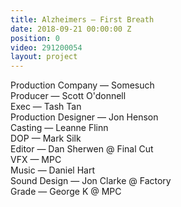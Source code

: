 ```yaml
---
title: Alzheimers — First Breath
date: 2018-09-21 00:00:00 Z
position: 0
video: 291200054
layout: project
---
```


Production Company — Somesuch  
Producer — Scott O'donnell  
Exec — Tash Tan  
Production Designer — Jon Henson  
Casting — Leanne Flinn  
DOP — Mark Silk  
Editor — Dan Sherwen @ Final Cut  
VFX — MPC  
Music — Daniel Hart  
Sound Design — Jon Clarke @ Factory  
Grade — George K @ MPC